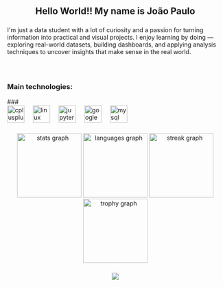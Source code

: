 <h2 align="center">Hello World!! My name is João Paulo</h2>

###

<p align="left">I'm just a data student with a lot of curiosity and a passion for turning information into practical and visual projects. I enjoy learning by doing — exploring real-world datasets, building dashboards, and applying analysis techniques to uncover insights that make sense in the real world.</p>

###
<br clear="both">
<h3 align="left">Main technologies:</h3>
###

<div align="left">
  <img src="https://cdn.jsdelivr.net/gh/devicons/devicon/icons/cplusplus/cplusplus-original.svg" height="40" alt="cplusplus logo"  />
  <img width="12" />
  <img src="https://cdn.jsdelivr.net/gh/devicons/devicon/icons/linux/linux-original.svg" height="40" alt="linux logo"  />
  <img width="12" />
  <img src="https://cdn.jsdelivr.net/gh/devicons/devicon/icons/jupyter/jupyter-original.svg" height="40" alt="jupyter logo"  />
  <img width="12" />
  <img src="https://cdn.jsdelivr.net/gh/devicons/devicon/icons/googlecloud/googlecloud-original.svg" height="40" alt="googlecloud logo"  />
  <img width="12" />
  <img src="https://cdn.jsdelivr.net/gh/devicons/devicon/icons/mysql/mysql-original.svg" height="40" alt="mysql logo"  />
</div>

###

<div align="center">
  <img src="https://github-readme-stats.vercel.app/api?username=Jpmascena&hide_title=false&hide_rank=false&show_icons=true&include_all_commits=true&count_private=true&disable_animations=false&theme=dark&locale=pt-br&hide_border=false&order=1" height="150" alt="stats graph"  />
  <img src="https://github-readme-stats.vercel.app/api/top-langs?username=Jpmascena&locale=pt-br&hide_title=true&layout=compact&card_width=320&langs_count=5&theme=onedark&hide_border=true&order=2" height="150" alt="languages graph"  />
  <img src="https://streak-stats.demolab.com?user=Jpmascena&locale=en&mode=daily&theme=dracula&hide_border=false&border_radius=5&order=3" height="150" alt="streak graph"  />
  <img src="https://github-profile-trophy.vercel.app?username=Jpmascena&theme=dracula&column=-1&row=1&margin-w=8&margin-h=8&no-bg=false&no-frame=false&order=4" height="150" alt="trophy graph"  />
</div>

###

<div align="center">
  <img src="https://visitor-badge.laobi.icu/badge?page_id=Jpmascena.Jpmascena&"  />
</div>

###
